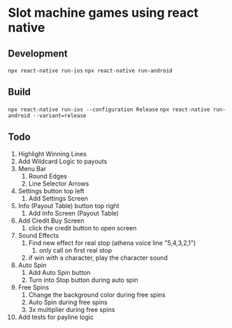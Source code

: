 # Slot machine games using react native

## Development

```npx react-native run-ios```
```npx react-native run-android```

## Build

```npx react-native run-ios --configuration Release```
```npx react-native run-android --variant=release```

## Todo

1. Highlight Winning Lines
2. Add Wildcard Logic to payouts
3. Menu Bar
   1. Round Edges
   2. Line Selector Arrows
4. Settings button top left
   1. Add Settings Screen
5. Info (Payout Table) button top right
   1. Add Info Screen (Payout Table)
6. Add Credit Buy Screen
   1. click the credit button to open screen
7. Sound Effects
   1. Find new effect for real stop (athena voice line "5,4,3,2,1")
      1. only call on first real stop
   2. if win with a character, play the character sound
8. Auto Spin
   1. Add Auto Spin button
   2. Turn into Stop button during auto spin
9. Free Spins
   1. Change the background color during free spins
   2. Auto Spin during free spins
   3. 3x multiplier during free spins
10. Add tests for payline logic
